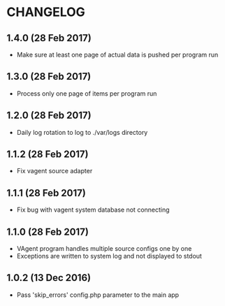 # CHANGELOG
## 1.4.0 (28 Feb 2017)
- Make sure at least one page of actual data is pushed per program run

## 1.3.0 (28 Feb 2017)
- Process only one page of items per program run

## 1.2.0 (28 Feb 2017)
- Daily log rotation to log to ./var/logs directory

## 1.1.2 (28 Feb 2017)
- Fix vagent source adapter

## 1.1.1 (28 Feb 2017)

- Fix bug with vagent system database not connecting

## 1.1.0 (28 Feb 2017)

- VAgent program handles multiple source configs one by one
- Exceptions are written to system log and not displayed to stdout

## 1.0.2 (13 Dec 2016)

- Pass 'skip_errors' config.php parameter to the main app
